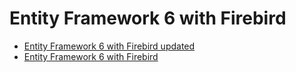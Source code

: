 Entity Framework 6 with Firebird
================================

* [Entity Framework 6 with Firebird updated](http://blog.cincura.net/233472-entity-framework-6-with-firebird-updated)
* [Entity Framework 6 with Firebird](http://blog.cincura.net/233426-entity-framework-6-with-firebird)